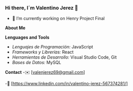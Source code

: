 ### Hi there, I´m Valentino Jerez 👋
- 🔭 I’m currently working on Henry Project Final 

**About Me**

**Lenguages and Tools**
- *Lenguajes de Programación:* JavaScript
- *Frameworks y Librerías:* React
- *Herramientas de Desarrollo:* Visual Studio Code, Git
- *Bases de Datos:* MySQL

**Contact**
-✉️ [valenjerez69@gmail.com]

-💼 [https://www.linkedin.com/in/valentino-jerez-567374281/]

<!--
**ValentinoJerez/ValentinoJerez** is a ✨ _special_ ✨ repository because its `README.md` (this file) appears on your GitHub profile.

Here are some ideas to get you started:
- 🌱 I’m currently learning ...
- 👯 I’m looking to collaborate on ...
- 🤔 I’m looking for help with ...
- 💬 Ask me about ...
- 📫 How to reach me: ...
- 😄 Pronouns: ...
- ⚡ Fun fact: ...
-->
